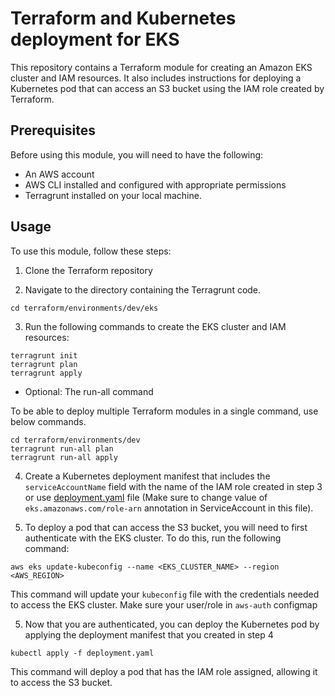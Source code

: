 # Terraform and Kubernetes deployment for EKS
This repository contains a Terraform module for creating an Amazon EKS cluster and IAM resources. It also includes instructions for deploying a Kubernetes pod that can access an S3 bucket using the IAM role created by Terraform.

## Prerequisites
Before using this module, you will need to have the following:

* An AWS account
* AWS CLI installed and configured with appropriate permissions
* Terragrunt installed on your local machine.

## Usage
To use this module, follow these steps:

1. Clone the Terraform repository

2. Navigate to the directory containing the Terragrunt code.

```
cd terraform/environments/dev/eks
```

3. Run the following commands to create the EKS cluster and IAM resources:

```
terragrunt init
terragrunt plan
terragrunt apply
```
* Optional: The run-all command

To be able to deploy multiple Terraform modules in a single command, use below commands.

```
cd terraform/environments/dev
terragrunt run-all plan
terragrunt run-all apply
```

4. Create a Kubernetes deployment manifest that includes the `serviceAccountName` field with the name of the IAM role created in step 3 or use [deployment.yaml](./examples/deployment.yaml)
file (Make sure to change value of `eks.amazonaws.com/role-arn` annotation in ServiceAccount in this file).

5. To deploy a pod that can access the S3 bucket, you will need to first authenticate with the EKS cluster. To do this, run the following command:

```
aws eks update-kubeconfig --name <EKS_CLUSTER_NAME> --region <AWS_REGION>
```

This command will update your `kubeconfig` file with the credentials needed to access the EKS cluster. Make sure your user/role in `aws-auth` configmap

5. Now that you are authenticated, you can deploy the Kubernetes pod by applying the deployment manifest that you created in step 4

```
kubectl apply -f deployment.yaml
```

This command will deploy a pod that has the IAM role assigned, allowing it to access the S3 bucket.

